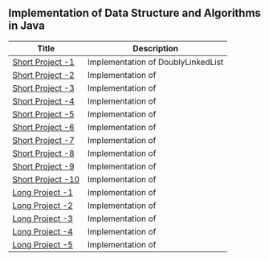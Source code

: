 ## Implementation of Data Structure and Algorithms in Java ##

Title                       | Description
----------------------------|-----------------------------------------------
[Short Project -1](SP1/)    | Implementation of DoublyLinkedList
[Short Project -2](SP2/)    | Implementation of 
[Short Project -3](SP3/)    | Implementation of 
[Short Project -4](SP4/)    | Implementation of 
[Short Project -5](SP5/)    | Implementation of 
[Short Project -6](SP6/)    | Implementation of 
[Short Project -7](SP7/)    | Implementation of 
[Short Project -8](SP8/)    | Implementation of 
[Short Project -9](SP9/)    | Implementation of 
[Short Project -10](SP10/)  | Implementation of 
[Long Project -1](LP1/)     | Implementation of 
[Long Project -2](LP2/)     | Implementation of 
[Long Project -3](LP3/)     | Implementation of 
[Long Project -4](LP4/)     | Implementation of 
[Long Project -5](LP5/)     | Implementation of 

